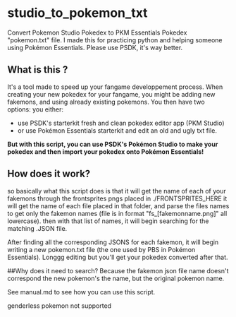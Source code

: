 # studio_to_pokemon_txt
 Convert Pokemon Studio Pokedex to PKM Essentials Pokedex "pokemon.txt" file.
 I made this for practicing python and helping someone using Pokémon Essentials. Please use PSDK, it's way better.

## What is this ?
It's a tool made to speed up your fangame developpement process.
When creating your new pokedex for your fangame, you might be adding new fakemons, and using already existing pokemons.
You then have two options: you either:
- use PSDK's starterkit fresh and clean pokedex editor app (PKM Studio)
- or use Pokémon Essentials starterkit and edit an old and ugly txt file. 

**But with this script, you can use PSDK's Pokémon Studio to make your pokedex and then import your pokedex onto Pokémon Essentials!**

## How does it work?
so basically what this script does is that it will get the name of each of your fakemons through the frontsprites pngs placed in ./FRONTSPRITES_HERE
it will get the name of each file placed in that folder, and parse the files names to get only the fakemon names (file is in format "fs_[fakemonname.png]" all lowercase).
then with that list of names, it will begin searching for the matching .JSON file. 

After finding all the corresponding JSONS for each fakemon, it will begin writing a new pokemon.txt file (the one used by PBS in Pokémon Essentials).
Longgg editing but you'll get your pokedex converted after that.

##Why does it need to search? 
Because the fakemon json file name doesn't correspond the new pokemon's the name, but the original pokemon name.

See manual.md to see how you can use this script.

genderless pokemon not supported

